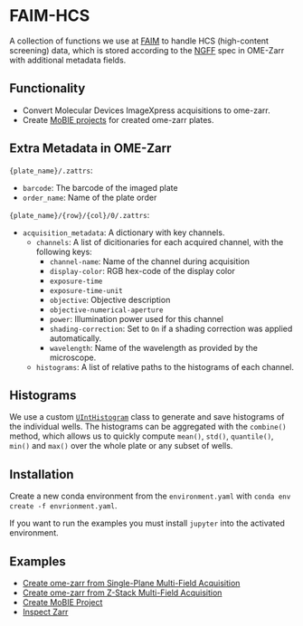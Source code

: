 # FAIM-HCS
A collection of functions we use at [FAIM](https://www.fmi.ch/platforms/platform.html?plt=110) to handle HCS (high-content screening) data, which is stored according to the [NGFF](https://ngff.openmicroscopy.org/latest/) spec in OME-Zarr with additional metadata fields.

## Functionality
* Convert Molecular Devices ImageXpress acquisitions to ome-zarr.
* Create [MoBIE projects](https://mobie.github.io/) for created ome-zarr plates.

## Extra Metadata in OME-Zarr
`{plate_name}/.zattrs`:
* `barcode`: The barcode of the imaged plate
* `order_name`: Name of the plate order

`{plate_name}/{row}/{col}/0/.zattrs`:
* `acquisition_metadata`: A dictionary with key channels.
    * `channels`: A list of dicitionaries for each acquired channel, with the following keys:
        * `channel-name`: Name of the channel during acquisition
        * `display-color`: RGB hex-code of the display color
        * `exposure-time`
        * `exposure-time-unit`
        * `objective`: Objective description
        * `objective-numerical-aperture`
        * `power`: Illumination power used for this channel
        * `shading-correction`: Set to `On` if a shading correction was applied automatically.
        * `wavelength`: Name of the wavelength as provided by the microscope.
    * `histograms`: A list of relative paths to the histograms of each channel.

## Histograms
We use a custom [`UIntHistogram`](src/UIntHistogram.py) class to generate and save histograms of the individual wells.
The histograms can be aggregated with the `combine()` method, which allows us to quickly compute `mean()`, `std()`, `quantile()`, `min()` and `max()` over the whole plate or any subset of wells.

## Installation
Create a new conda environment from the `environment.yaml` with `conda env create -f envrionment.yaml`.

If you want to run the examples you must install `jupyter` into the activated environment.

## Examples
* [Create ome-zarr from Single-Plane Multi-Field Acquisition](examples/Create%20ome-zarr%20from%20Single-Plane%20Multi-Field%20Acquisition.ipynb)
* [Create ome-zarr from Z-Stack Multi-Field Acquisition](examples/Create%20ome-zarr%20from%20Z-Stack%20Multi-Field%20Acquisition.ipynb)
* [Create MoBIE Project](examples/Create%20MoBIE%20Project.ipynb)
* [Inspect Zarr](examples/Inspect%20Zarr.ipynb)
